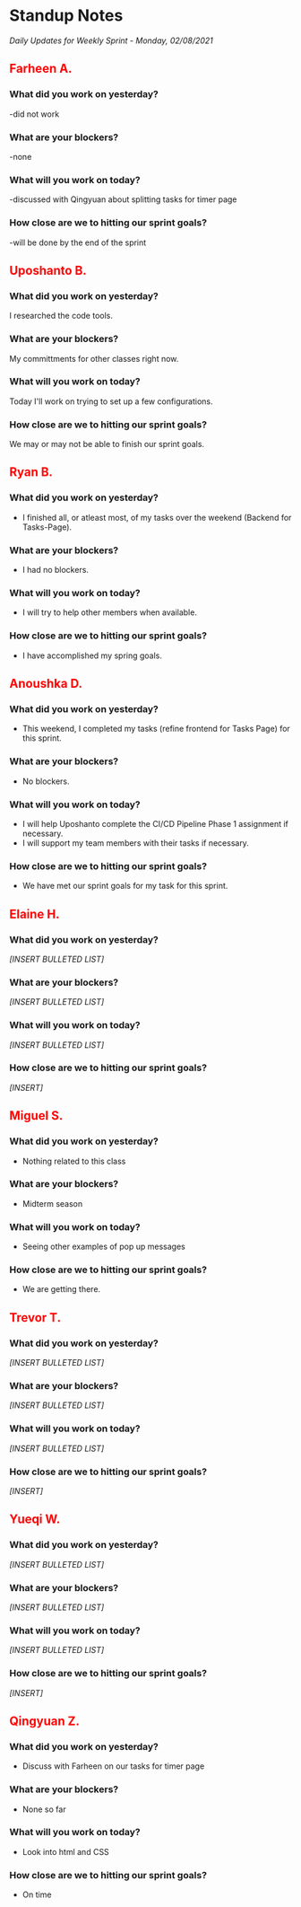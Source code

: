 # Standup Notes
*Daily Updates for Weekly Sprint - Monday, 02/08/2021*

## <span style="color: red;">Farheen A.</span> 

### What did you work on yesterday?
-did not work 

### What are your blockers?
-none

### What will you work on today?
-discussed with Qingyuan about splitting tasks for timer page

### How close are we to hitting our sprint goals?
-will be done by the end of the sprint

## <span style="color: red;">Uposhanto B.</span> 

### What did you work on yesterday?
I researched the code tools.

### What are your blockers?
My committments for other classes right now.

### What will you work on today?
Today I'll work on trying to set up a few configurations.

### How close are we to hitting our sprint goals?
We may or may not be able to finish our sprint goals.

## <span style="color: red;">Ryan B.</span>

### What did you work on yesterday?
- I finished all, or atleast most, of my tasks over the weekend (Backend for Tasks-Page).

### What are your blockers?
- I had no blockers.

### What will you work on today?
- I will try to help other members when available.

### How close are we to hitting our sprint goals?
- I have accomplished my spring goals.

## <span style="color: red;">Anoushka D.</span>

### What did you work on yesterday?
- This weekend, I completed my tasks (refine frontend for Tasks Page) for this sprint.

### What are your blockers?
- No blockers.

### What will you work on today?
- I will help Uposhanto complete the CI/CD Pipeline Phase 1 assignment if necessary.
- I will support my team members with their tasks if necessary.

### How close are we to hitting our sprint goals?
- We have met our sprint goals for my task for this sprint.

## <span style="color: red;">Elaine H.</span>

### What did you work on yesterday?
*[INSERT BULLETED LIST]*

### What are your blockers?
*[INSERT BULLETED LIST]*

### What will you work on today?
*[INSERT BULLETED LIST]*

### How close are we to hitting our sprint goals?
*[INSERT]*

## <span style="color: red;">Miguel S.</span>

### What did you work on yesterday?
- Nothing related to this class

### What are your blockers?
- Midterm season

### What will you work on today?
- Seeing other examples of pop up messages

### How close are we to hitting our sprint goals?
- We are getting there.

## <span style="color: red;">Trevor T.</span>

### What did you work on yesterday?
*[INSERT BULLETED LIST]*

### What are your blockers?
*[INSERT BULLETED LIST]*

### What will you work on today?
*[INSERT BULLETED LIST]*

### How close are we to hitting our sprint goals?
*[INSERT]*

## <span style="color: red;">Yueqi W.</span>

### What did you work on yesterday?
*[INSERT BULLETED LIST]*

### What are your blockers?
*[INSERT BULLETED LIST]*

### What will you work on today?
*[INSERT BULLETED LIST]*

### How close are we to hitting our sprint goals?
*[INSERT]*

## <span style="color: red;">Qingyuan Z.</span>

### What did you work on yesterday?
* Discuss with Farheen on our tasks for timer page

### What are your blockers?
* None so far

### What will you work on today?
* Look into html and CSS

### How close are we to hitting our sprint goals?
* On time
